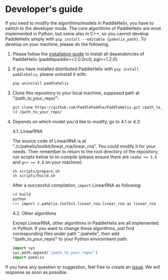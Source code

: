 # Developer's guide

If you need to modify the algorithms/models in PaddleHelix, you have to switch to the developer mode. The core algorithms of PaddleHelix are most implemented in Python, but some also in C++, so you cannot develop PaddleHelix simply with `pip install --editable {pahelix_path}`. To develop on your machine, please do the following:

1. Please follow the [installation guide](./installation_guide.md) to install all dependencies of PaddleHelix (paddlepaddle>=2.0.0rc0, pgl>=1.2.0).

2. If you have installed distributed PaddleHelix with `pip install paddlehelix`, please uninstall it with:

    ```bash
    pip uninstall paddlehelix
    ```

3. Clone this repository to your local machine, supposed path at "/path_to_your_repo/":

    ```bash
    git clone https://github.com/PaddlePaddle/PaddleHelix.git /path_to_your_repo/
    cd /path_to_your_repo/
    ```

4. Depends on which model you'd like to modify, go to 4.1 or 4.2:

    4.1. LinearRNA
            
    The source code of LinearRNA is at "./c/pahelix/toolkit/linear_rna/linear_rna". You could modify it for your needs. Then remember to return to the root directory of the repository, run scripts below to re-compile (please ensure there are `cmake >= 3.6` and `g++ >= 4.8` on your machine):

    ```bash
    sh scripts/prepare.sh
    sh scripts/build.sh
    ```

    After a successful compilation, `import` LinearRNA as following:

    ```bash
    cd build
    python
    >>> import c.pahelix.toolkit.linear_rna.linear_rna as linear_rna
    ```

    4.2. Other algorithms

    Except LinearRNA, other algorithms in PaddleHelix are all implemented in Python. If you want to change these algorithms, just find corresponding files under path "./pahelix", then add "/path_to_your_repo/" to your Python environment path:

    ```python
    import sys
    sys.path.append('/path_to_your_repo/')
    import pahelix
    ```

If you have any question or suggestion, feel free to create an [issue](https://github.com/PaddlePaddle/PaddleHelix/issues). We will response as soon as possible.
